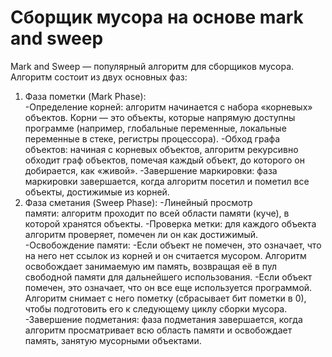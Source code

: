 # Сборщик мусора на основе mark and sweep
Mark and Sweep — популярный алгоритм для сборщиков мусора. Алгоритм состоит из двух основных фаз:
1. Фаза пометки (Mark Phase):  
  -Определение корней: алгоритм начинается с набора «корневых» объектов. Корни — это объекты, которые напрямую доступны программе (например, глобальные переменные, локальные переменные в стеке, регистры процессора).
  -Обход графа объектов: начиная с корневых объектов, алгоритм рекурсивно обходит граф объектов, помечая каждый объект, до которого он добирается, как «живой».
  -Завершение маркировки: фаза маркировки завершается, когда алгоритм посетил и пометил все объекты, достижимые из корней.
2. Фаза сметания (Sweep Phase):
  -Линейный просмотр памяти: алгоритм проходит по всей области памяти (куче), в которой хранятся объекты.
  -Проверка метки: для каждого объекта алгоритм проверяет, помечен ли он как достижимый.
  -Освобождение памяти:
    -Если объект не помечен, это означает, что на него нет ссылок из корней и он считается мусором. Алгоритм освобождает занимаемую им память, возвращая её в пул свободной памяти для дальнейшего использования.
    -Если объект помечен, это означает, что он все еще используется программой. Алгоритм снимает с него пометку (сбрасывает бит пометки в 0), чтобы подготовить его к следующему циклу сборки мусора.
  -Завершение подметания: фаза подметания завершается, когда алгоритм просматривает всю область памяти и освобождает память, занятую мусорными объектами.
  

